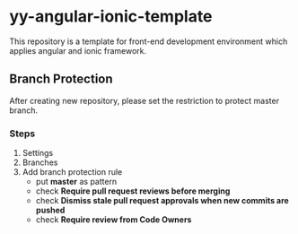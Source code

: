 # yy-angular-ionic-template

This repository is a template for front-end development environment which applies angular and ionic framework.

## Branch Protection

After creating new repository, please set the restriction to protect master branch.

### Steps

1. Settings
2. Branches
3. Add branch protection rule
   * put **master** as pattern
   * check **Require pull request reviews before merging**
   * check **Dismiss stale pull request approvals when new commits are pushed**
   * check **Require review from Code Owners**
